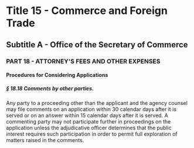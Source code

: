 
# Title 15 - Commerce and Foreign Trade
## Subtitle A - Office of the Secretary of Commerce
### PART 18 - ATTORNEY'S FEES AND OTHER EXPENSES
#### Procedures for Considering Applications
##### § 18.18 Comments by other parties.

Any party to a proceeding other than the applicant and the agency counsel may file comments on an application within 30 calendar days after it is served or on an answer within 15 calendar days after it is served. A commenting party may not participate further in proceedings on the application unless the adjudicative officer determines that the public interest requires such participation in order to permit full exploration of matters raised in the comments.
